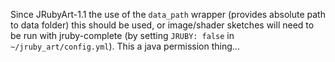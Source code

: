 Since JRubyArt-1.1 the use of the `data_path` wrapper (provides absolute path to data folder) this should be used, or image/shader sketches will need to be run with jruby-complete (by setting `JRUBY: false` in `~/jruby_art/config.yml`).  This a java permission thing...
